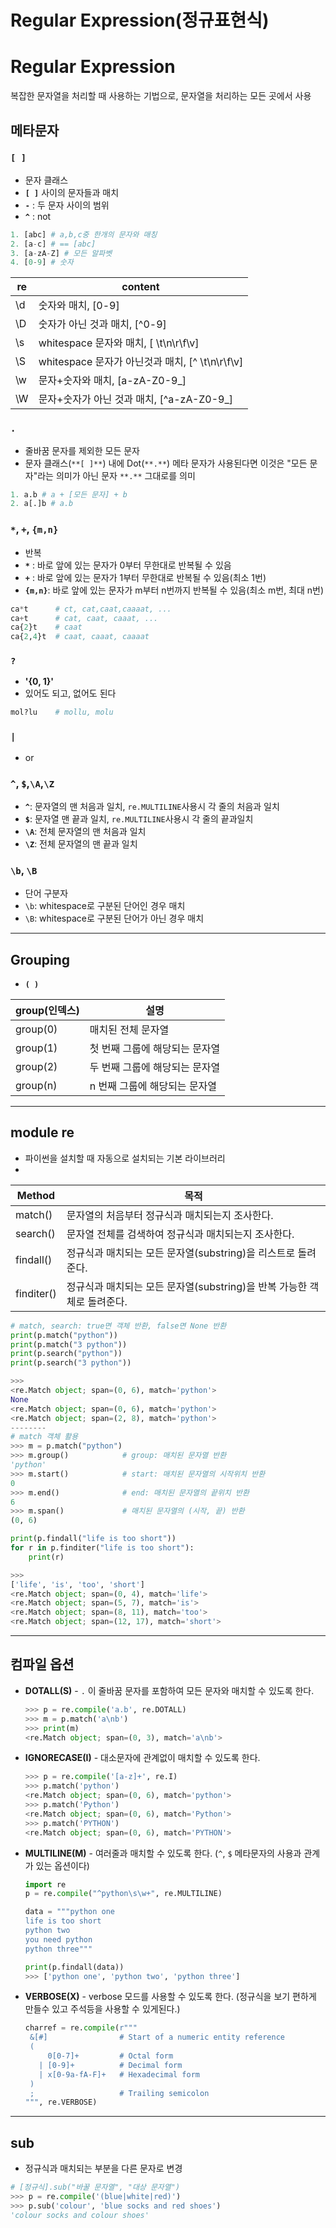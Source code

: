 # Regular Expression(정규표현식)

<!--more-->
# Regular Expression

복잡한 문자열을 처리할 때 사용하는 기법으로, 문자열을 처리하는 모든 곳에서 사용

## 메타문자

### `[ ]`

- 문자 클래스
- **`[ ]`** 사이의 문자들과 매치
- **`-`** : 두 문자 사이의 범위
- **`^`** : not

```python
1. [abc] # a,b,c중 한개의 문자와 매칭
2. [a-c] # == [abc]
3. [a-zA-Z] # 모든 알파벳
4. [0-9] # 숫자
```

| re | content |
| --- | --- |
| \d | 숫자와 매치, [0-9] |
| \D | 숫자가 아닌 것과 매치, [^0-9] |
| \s | whitespace 문자와 매치, [  \t\n\r\f\v] |
| \S | whitespace 문자가 아닌것과 매치, [^ \t\n\r\f\v] |
| \w | 문자+숫자와 매치, [a-zA-Z0-9_] |
| \W | 문자+숫자가 아닌 것과 매치, [^a-zA-Z0-9_] |

### `.`

- 줄바꿈 문자를 제외한 모든 문자
- 문자 클래스(`**[ ]**`) 내에 Dot(`**.**`) 메타 문자가 사용된다면 이것은 "모든 문자"라는 의미가 아닌 문자 `**.**` 그대로를 의미

```python
1. a.b # a + [모든 문자] + b
2. a[.]b # a.b
```

### `*`, `+`, `{m,n}`

- 반복
- **`*`** : 바로 앞에 있는 문자가 0부터 무한대로 반복될 수 있음
- **`+`** :  바로 앞에 있는 문자가 1부터 무한대로 반복될 수 있음(최소 1번)
- **`{m,n}`**: 바로 앞에 있는 문자가 m부터 n번까지 반복될 수 있음(최소 m번, 최대 n번)

```python
ca*t      # ct, cat,caat,caaaat, ...
ca+t      # cat, caat, caaat, ...
ca{2}t    # caat
ca{2,4}t  # caat, caaat, caaaat
```

### `?`

- **'{0, 1}'**
- 있어도 되고, 없어도 된다

```python
mol?lu    # mollu, molu
```

### `|`

- or

### `^`, `$`,`\A`,`\Z`

- **`^`**: 문자열의 맨 처음과 일치, `re.MULTILINE`사용시 각 줄의 처음과 일치
- **`$`**: 문자열 맨 끝과 일치, `re.MULTILINE`사용시 각 줄의 끝과일치
- **`\A`**: 전체 문자열의 맨 처음과 일치
- **`\Z`**: 전체 문자열의 맨 끝과 일치

### `\b`, `\B`

- 단어 구분자
- `\b`: whitespace로 구분된 단어인 경우 매치
- `\B`: whitespace로 구분된 단어가 아닌 경우 매치

---

## Grouping

- **`( )`**

| group(인덱스) | 설명 |
| --- | --- |
| group(0) | 매치된 전체 문자열 |
| group(1) | 첫 번째 그룹에 해당되는 문자열 |
| group(2) | 두 번째 그룹에 해당되는 문자열 |
| group(n) | n 번째 그룹에 해당되는 문자열 |

---

## module re

- 파이썬을 설치할 때 자동으로 설치되는 기본 라이브러리
- 

| Method | 목적 |
| --- | --- |
| match() | 문자열의 처음부터 정규식과 매치되는지 조사한다. |
| search() | 문자열 전체를 검색하여 정규식과 매치되는지 조사한다. |
| findall() | 정규식과 매치되는 모든 문자열(substring)을 리스트로 돌려준다. |
| finditer() | 정규식과 매치되는 모든 문자열(substring)을 반복 가능한 객체로 돌려준다. |

```python
# match, search: true면 객체 반환, false면 None 반환
print(p.match("python"))
print(p.match("3 python"))
print(p.search("python"))
print(p.search("3 python"))

>>>
<re.Match object; span=(0, 6), match='python'>
None
<re.Match object; span=(0, 6), match='python'>
<re.Match object; span=(2, 8), match='python'>
--------
# match 객체 활용
>>> m = p.match("python")
>>> m.group()            # group: 매치된 문자열 반환
'python'
>>> m.start()            # start: 매치된 문자열의 시작위치 반환
0
>>> m.end()              # end: 매치된 문자열의 끝위치 반환
6
>>> m.span()             # 매치된 문자열의 (시작, 끝) 반환
(0, 6)
```

```python
print(p.findall("life is too short"))
for r in p.finditer("life is too short"):
    print(r)

>>>
['life', 'is', 'too', 'short']
<re.Match object; span=(0, 4), match='life'>
<re.Match object; span=(5, 7), match='is'>
<re.Match object; span=(8, 11), match='too'>
<re.Match object; span=(12, 17), match='short'>
```

---

## 컴파일 옵션

- **DOTALL(S)** - `.` 이 줄바꿈 문자를 포함하여 모든 문자와 매치할 수 있도록 한다.
    
    ```python
    >>> p = re.compile('a.b', re.DOTALL)
    >>> m = p.match('a\nb')
    >>> print(m)
    <re.Match object; span=(0, 3), match='a\nb'>
    ```
    
- **IGNORECASE(I)** - 대소문자에 관계없이 매치할 수 있도록 한다.
    
    ```python
    >>> p = re.compile('[a-z]+', re.I)
    >>> p.match('python')
    <re.Match object; span=(0, 6), match='python'>
    >>> p.match('Python')
    <re.Match object; span=(0, 6), match='Python'>
    >>> p.match('PYTHON')
    <re.Match object; span=(0, 6), match='PYTHON'>
    ```
    
- **MULTILINE(M)** - 여러줄과 매치할 수 있도록 한다. (`^`, `$` 메타문자의 사용과 관계가 있는 옵션이다)
    
    ```python
    import re
    p = re.compile("^python\s\w+", re.MULTILINE)
    
    data = """python one
    life is too short
    python two
    you need python
    python three"""
    
    print(p.findall(data))
    >>> ['python one', 'python two', 'python three']
    ```
    
- **VERBOSE(X)** - verbose 모드를 사용할 수 있도록 한다. (정규식을 보기 편하게 만들수 있고 주석등을 사용할 수 있게된다.)
    
    ```python
    charref = re.compile(r"""
     &[#]                # Start of a numeric entity reference
     (
         0[0-7]+         # Octal form
       | [0-9]+          # Decimal form
       | x[0-9a-fA-F]+   # Hexadecimal form
     )
     ;                   # Trailing semicolon
    """, re.VERBOSE)
    ```
    

---

## sub

- 정규식과 매치되는 부분을 다른 문자로 변경

```python
# [정규식].sub("바꿀 문자열", "대상 문자열")
>>> p = re.compile('(blue|white|red)')
>>> p.sub('colour', 'blue socks and red shoes')
'colour socks and colour shoes'
```
